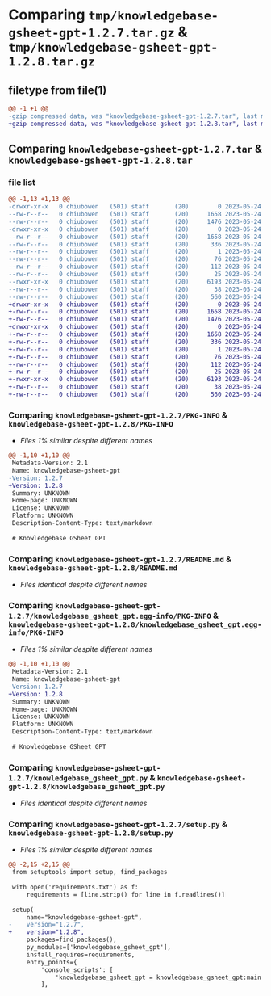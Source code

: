 # Comparing `tmp/knowledgebase-gsheet-gpt-1.2.7.tar.gz` & `tmp/knowledgebase-gsheet-gpt-1.2.8.tar.gz`

## filetype from file(1)

```diff
@@ -1 +1 @@
-gzip compressed data, was "knowledgebase-gsheet-gpt-1.2.7.tar", last modified: Wed May 24 06:38:45 2023, max compression
+gzip compressed data, was "knowledgebase-gsheet-gpt-1.2.8.tar", last modified: Wed May 24 06:53:05 2023, max compression
```

## Comparing `knowledgebase-gsheet-gpt-1.2.7.tar` & `knowledgebase-gsheet-gpt-1.2.8.tar`

### file list

```diff
@@ -1,13 +1,13 @@
-drwxr-xr-x   0 chiubowen   (501) staff       (20)        0 2023-05-24 06:38:45.322763 knowledgebase-gsheet-gpt-1.2.7/
--rw-r--r--   0 chiubowen   (501) staff       (20)     1658 2023-05-24 06:38:45.322647 knowledgebase-gsheet-gpt-1.2.7/PKG-INFO
--rw-r--r--   0 chiubowen   (501) staff       (20)     1476 2023-05-24 06:38:45.000000 knowledgebase-gsheet-gpt-1.2.7/README.md
-drwxr-xr-x   0 chiubowen   (501) staff       (20)        0 2023-05-24 06:38:45.322474 knowledgebase-gsheet-gpt-1.2.7/knowledgebase_gsheet_gpt.egg-info/
--rw-r--r--   0 chiubowen   (501) staff       (20)     1658 2023-05-24 06:38:45.000000 knowledgebase-gsheet-gpt-1.2.7/knowledgebase_gsheet_gpt.egg-info/PKG-INFO
--rw-r--r--   0 chiubowen   (501) staff       (20)      336 2023-05-24 06:38:45.000000 knowledgebase-gsheet-gpt-1.2.7/knowledgebase_gsheet_gpt.egg-info/SOURCES.txt
--rw-r--r--   0 chiubowen   (501) staff       (20)        1 2023-05-24 06:38:45.000000 knowledgebase-gsheet-gpt-1.2.7/knowledgebase_gsheet_gpt.egg-info/dependency_links.txt
--rw-r--r--   0 chiubowen   (501) staff       (20)       76 2023-05-24 06:38:45.000000 knowledgebase-gsheet-gpt-1.2.7/knowledgebase_gsheet_gpt.egg-info/entry_points.txt
--rw-r--r--   0 chiubowen   (501) staff       (20)      112 2023-05-24 06:38:45.000000 knowledgebase-gsheet-gpt-1.2.7/knowledgebase_gsheet_gpt.egg-info/requires.txt
--rw-r--r--   0 chiubowen   (501) staff       (20)       25 2023-05-24 06:38:45.000000 knowledgebase-gsheet-gpt-1.2.7/knowledgebase_gsheet_gpt.egg-info/top_level.txt
--rwxr-xr-x   0 chiubowen   (501) staff       (20)     6193 2023-05-24 06:38:45.000000 knowledgebase-gsheet-gpt-1.2.7/knowledgebase_gsheet_gpt.py
--rw-r--r--   0 chiubowen   (501) staff       (20)       38 2023-05-24 06:38:45.322798 knowledgebase-gsheet-gpt-1.2.7/setup.cfg
--rw-r--r--   0 chiubowen   (501) staff       (20)      560 2023-05-24 06:38:45.000000 knowledgebase-gsheet-gpt-1.2.7/setup.py
+drwxr-xr-x   0 chiubowen   (501) staff       (20)        0 2023-05-24 06:53:05.943923 knowledgebase-gsheet-gpt-1.2.8/
+-rw-r--r--   0 chiubowen   (501) staff       (20)     1658 2023-05-24 06:53:05.943803 knowledgebase-gsheet-gpt-1.2.8/PKG-INFO
+-rw-r--r--   0 chiubowen   (501) staff       (20)     1476 2023-05-24 06:53:05.000000 knowledgebase-gsheet-gpt-1.2.8/README.md
+drwxr-xr-x   0 chiubowen   (501) staff       (20)        0 2023-05-24 06:53:05.943622 knowledgebase-gsheet-gpt-1.2.8/knowledgebase_gsheet_gpt.egg-info/
+-rw-r--r--   0 chiubowen   (501) staff       (20)     1658 2023-05-24 06:53:05.000000 knowledgebase-gsheet-gpt-1.2.8/knowledgebase_gsheet_gpt.egg-info/PKG-INFO
+-rw-r--r--   0 chiubowen   (501) staff       (20)      336 2023-05-24 06:53:05.000000 knowledgebase-gsheet-gpt-1.2.8/knowledgebase_gsheet_gpt.egg-info/SOURCES.txt
+-rw-r--r--   0 chiubowen   (501) staff       (20)        1 2023-05-24 06:53:05.000000 knowledgebase-gsheet-gpt-1.2.8/knowledgebase_gsheet_gpt.egg-info/dependency_links.txt
+-rw-r--r--   0 chiubowen   (501) staff       (20)       76 2023-05-24 06:53:05.000000 knowledgebase-gsheet-gpt-1.2.8/knowledgebase_gsheet_gpt.egg-info/entry_points.txt
+-rw-r--r--   0 chiubowen   (501) staff       (20)      112 2023-05-24 06:53:05.000000 knowledgebase-gsheet-gpt-1.2.8/knowledgebase_gsheet_gpt.egg-info/requires.txt
+-rw-r--r--   0 chiubowen   (501) staff       (20)       25 2023-05-24 06:53:05.000000 knowledgebase-gsheet-gpt-1.2.8/knowledgebase_gsheet_gpt.egg-info/top_level.txt
+-rwxr-xr-x   0 chiubowen   (501) staff       (20)     6193 2023-05-24 06:53:05.000000 knowledgebase-gsheet-gpt-1.2.8/knowledgebase_gsheet_gpt.py
+-rw-r--r--   0 chiubowen   (501) staff       (20)       38 2023-05-24 06:53:05.943962 knowledgebase-gsheet-gpt-1.2.8/setup.cfg
+-rw-r--r--   0 chiubowen   (501) staff       (20)      560 2023-05-24 06:53:05.000000 knowledgebase-gsheet-gpt-1.2.8/setup.py
```

### Comparing `knowledgebase-gsheet-gpt-1.2.7/PKG-INFO` & `knowledgebase-gsheet-gpt-1.2.8/PKG-INFO`

 * *Files 1% similar despite different names*

```diff
@@ -1,10 +1,10 @@
 Metadata-Version: 2.1
 Name: knowledgebase-gsheet-gpt
-Version: 1.2.7
+Version: 1.2.8
 Summary: UNKNOWN
 Home-page: UNKNOWN
 License: UNKNOWN
 Platform: UNKNOWN
 Description-Content-Type: text/markdown
 
 # Knowledgebase GSheet GPT
```

### Comparing `knowledgebase-gsheet-gpt-1.2.7/README.md` & `knowledgebase-gsheet-gpt-1.2.8/README.md`

 * *Files identical despite different names*

### Comparing `knowledgebase-gsheet-gpt-1.2.7/knowledgebase_gsheet_gpt.egg-info/PKG-INFO` & `knowledgebase-gsheet-gpt-1.2.8/knowledgebase_gsheet_gpt.egg-info/PKG-INFO`

 * *Files 1% similar despite different names*

```diff
@@ -1,10 +1,10 @@
 Metadata-Version: 2.1
 Name: knowledgebase-gsheet-gpt
-Version: 1.2.7
+Version: 1.2.8
 Summary: UNKNOWN
 Home-page: UNKNOWN
 License: UNKNOWN
 Platform: UNKNOWN
 Description-Content-Type: text/markdown
 
 # Knowledgebase GSheet GPT
```

### Comparing `knowledgebase-gsheet-gpt-1.2.7/knowledgebase_gsheet_gpt.py` & `knowledgebase-gsheet-gpt-1.2.8/knowledgebase_gsheet_gpt.py`

 * *Files identical despite different names*

### Comparing `knowledgebase-gsheet-gpt-1.2.7/setup.py` & `knowledgebase-gsheet-gpt-1.2.8/setup.py`

 * *Files 1% similar despite different names*

```diff
@@ -2,15 +2,15 @@
 from setuptools import setup, find_packages
 
 with open('requirements.txt') as f:
     requirements = [line.strip() for line in f.readlines()]
 
 setup(
     name="knowledgebase-gsheet-gpt",
-    version="1.2.7",
+    version="1.2.8",
     packages=find_packages(),
     py_modules=['knowledgebase_gsheet_gpt'],
     install_requires=requirements,
     entry_points={
         'console_scripts': [
             'knowledgebase_gsheet_gpt = knowledgebase_gsheet_gpt:main',
         ],
```


